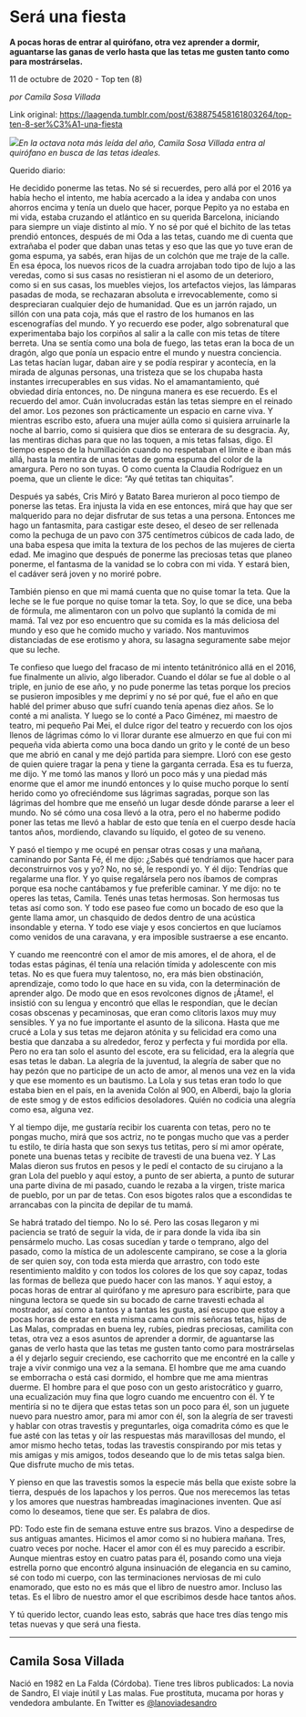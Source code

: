 # Será una fiesta

**A pocas horas de entrar al quirófano, otra vez aprender a dormir, aguantarse las ganas de verlo hasta que las tetas me gusten tanto como para mostrárselas.**

11 de octubre de 2020 - Top ten (8)

_por Camila Sosa Villada_

Link original: https://laagenda.tumblr.com/post/638875458161803264/top-ten-8-ser%C3%A1-una-fiesta

![](https://64.media.tumblr.com/71eff03f71beb31e5e16315a356346e1/2aa4de8a8277e5a6-32/s500x750/585d49aa0167724f314cbcfabc4ecaa597f39266.jpg)*En la octava nota más leída del año, Camila Sosa Villada entra al quirófano en busca de las tetas ideales.*   
  
Querido diario: 

He decidido ponerme
las tetas. No sé si recuerdes, pero allá por el 2016 ya había hecho el intento,
me había acercado a la idea y andaba con unos ahorros encima y tenía un duelo
que hacer, porque Pepito ya no estaba en mi vida, estaba cruzando el atlántico
en su querida Barcelona, iniciando para siempre un viaje distinto al mío. Y no
sé por qué el bichito de las tetas prendió entonces, después de mi Oda a las
tetas, cuando me di cuenta que extrañaba el poder que daban unas tetas y eso
que las que yo tuve eran de goma espuma, ya sabés, eran hijas de un colchón que
me traje de la calle. En esa época, los nuevos ricos de la cuadra arrojaban
todo tipo de lujo a las veredas, como si sus casas no resistieran ni el asomo
de un deterioro, como si en sus casas, los muebles viejos, los artefactos
viejos, las lámparas pasadas de moda, se rechazaran absoluta e
irrevocablemente, como si despreciaran cualquier dejo de humanidad. Que es un
jarrón rajado, un sillón con una pata coja, más que el rastro de los humanos en
las escenografías del mundo. Y yo recuerdo ese poder, algo sobrenatural que
experimentaba bajo los corpiños al salir a la calle con mis tetas de títere
berreta. Una se sentía como una bola de fuego, las tetas eran la boca de un
dragón, algo que ponía un espacio entre el mundo y nuestra conciencia. Las tetas
hacían lugar, daban aire y se podía respirar y acontecía, en la mirada de
algunas personas, una tristeza que se los chupaba hasta instantes irrecuperables
en sus vidas. No el amamantamiento, qué obviedad diría entonces, no. De ninguna
manera es ese recuerdo. Es el recuerdo del amor. Cuán involucradas están las
tetas siempre en el reinado del amor. Los pezones son prácticamente un espacio
en carne viva. Y mientras escribo esto, afuera una mujer aúlla como si quisiera
arruinarle la noche al barrio, como si quisiera que dios se enterara de su
desgracia. Ay, las mentiras dichas para que no las toquen, a mis tetas falsas,
digo. El tiempo espeso de la humillación cuando no respetaban el límite e iban
más allá, hasta la mentira de unas tetas de goma espuma del color de la
amargura. Pero no son tuyas. O como cuenta la Claudia Rodríguez en un poema,
que un cliente le dice: “Ay qué tetitas tan chiquitas”.

Después ya sabés, Cris
Miró y Batato Barea murieron al poco tiempo de ponerse las tetas. Era injusta
la vida en ese entonces, mirá que hay que ser malquerido para no dejar
disfrutar de sus tetas a una persona. Entonces me hago un fantasmita, para
castigar este deseo, el deseo de ser rellenada como la pechuga de un pavo con
375 centímetros cúbicos de cada lado, de una baba espesa que imita la textura
de los pechos de las mujeres de cierta edad. Me imagino que después de ponerme
las preciosas tetas que planeo ponerme, el fantasma de la vanidad se lo cobra
con mi vida. Y estará bien, el cadáver será joven y no moriré pobre. 

También pienso en que
mi mamá cuenta que no quise tomar la teta. Que la leche se le fue porque no
quise tomar la teta. Soy, lo que se dice, una beba de fórmula, me alimentaron
con un polvo que suplantó la comida de mi mamá. Tal vez por eso encuentro que
su comida es la más deliciosa del mundo y eso que he comido mucho y variado.
Nos mantuvimos distanciadas de ese erotismo y ahora, su lasagna seguramente
sabe mejor que su leche. 

Te confieso que luego
del fracaso de mi intento tetánitrónico allá en el 2016, fue finalmente un
alivio, algo liberador. Cuando el dólar se fue al doble o al triple, en junio
de ese año, y no pude ponerme las tetas porque los precios se pusieron
imposibles y me deprimí y no sé por qué, fue el año en que hablé del primer
abuso que sufrí cuando tenía apenas diez años. Se lo conté a mi analista. Y
luego se lo conté a Paco Giménez, mi maestro de teatro, mi pequeño Pai Mei, el
dulce rigor del teatro y recuerdo con los ojos llenos de lágrimas cómo lo vi
llorar durante ese almuerzo en que fui con mi pequeña vida abierta como una
boca dando un grito y le conté de un beso que me abrió en canal y me dejó
partida para siempre. Lloró con ese gesto de quien quiere tragar la pena y
tiene la garganta cerrada. Esa es tu fuerza, me dijo. Y me tomó las manos y
lloró un poco más y una piedad más enorme que el amor me inundó entonces y lo
quise mucho porque lo sentí herido como yo ofreciéndome sus lágrimas sagradas,
porque son las lágrimas del hombre que me enseñó un lugar desde dónde pararse a
leer el mundo. No sé cómo una cosa llevó a la otra, pero el no haberme podido
poner las tetas me llevó a hablar de esto que tenía en el cuerpo desde hacía
tantos años, mordiendo, clavando su líquido, el goteo de su veneno. 

Y pasó el tiempo y me
ocupé en pensar otras cosas y una mañana, caminando por Santa Fé, él me dijo:
¿Sabés qué tendríamos que hacer para deconstruirnos vos y yo? No, no sé, le
respondí yo. Y él dijo: Tendrías que regalarme una flor. Y yo quise regalársela
pero nos íbamos de compras porque esa noche cantábamos y fue preferible
caminar. Y me dijo: no te operes las tetas, Camila. Tenés unas tetas hermosas. Son
hermosas tus tetas así como son. Y todo ese paseo fue como un bocado de eso que
la gente llama amor, un chasquido de dedos dentro de una acústica insondable y
eterna. Y todo ese viaje y esos conciertos en que lucíamos como venidos de una
caravana, y era imposible sustraerse a ese encanto.

Y cuando me reencontré
con el amor de mis amores, el de ahora, el de todas estas páginas, él tenía una
relación tímida y adolescente con mis tetas. No es que fuera muy talentoso, no,
era más bien obstinación, aprendizaje, como todo lo que hace en su vida, con la
determinación de aprender algo. De modo que en esos revolcones dignos de
¡Átame!, el insistió con su lengua y encontró que ellas le respondían, que le
decían cosas obscenas y pecaminosas, que eran como clítoris laxos muy muy
sensibles. Y ya no fue importante el asunto de la silicona. Hasta que me crucé
a Lola y sus tetas me dejaron atónita y su felicidad era como una bestia que
danzaba a su alrededor, feroz y perfecta y fui mordida por ella. Pero no era
tan solo el asunto del escote, era su felicidad, era la alegría que esas tetas
le daban. La alegría de la juventud, la alegría de saber que no hay pezón que
no participe de un acto de amor, al menos una vez en la vida y que ese momento
es un bautismo. La Lola y sus tetas eran todo lo que estaba bien en el país, en
la avenida Colón al 900, en Alberdi, bajo la gloria de este smog y de estos
edificios desoladores. Quién no codicia una alegría como esa, alguna vez. 

Y al tiempo dije, me
gustaría recibir los cuarenta con tetas, pero no te pongas mucho, mirá que sos
actriz, no te pongas mucho que vas a perder tu estilo, te diría hasta que son
sexys tus tetitas, pero sí mi amor opérate, ponete una buenas tetas y recibite
de travesti de una buena vez. Y Las Malas dieron sus frutos en pesos y le pedí
el contacto de su cirujano a la gran Lola del pueblo y aquí estoy, a punto de
ser abierta, a punto de suturar una parte divina de mi pasado, cuando le rezaba
a la virgen, triste marica de pueblo, por un par de tetas. Con esos bigotes
ralos que a escondidas te arrancabas con la pincita de depilar de tu mamá. 

Se habrá tratado del
tiempo. No lo sé. Pero las cosas llegaron y mi paciencia se trató de seguir la
vida, de ir para donde la vida iba sin pensármelo mucho. Las cosas sucedían y
tarde o temprano, algo del pasado, como la mística de un adolescente campirano,
se cose a la gloria de ser quien soy, con toda esta mierda que arrastro, con
todo este resentimiento maldito y con todos los colores de los que soy capaz,
todas las formas de belleza que puedo hacer con las manos. Y aquí estoy, a
pocas horas de entrar al quirófano y me apresuro para escribirte, para que
ninguna lectora se quede sin su bocado de carne travesti echada al mostrador,
así como a tantos y a tantas les gusta, así escupo que estoy a pocas horas de
estar en esta misma cama con mis señoras tetas, hijas de Las Malas, compradas
en buena ley, rubíes, piedras preciosas, camilita con tetas, otra vez a esos
asuntos de aprender a dormir, de aguantarse las ganas de verlo hasta que las
tetas me gusten tanto como para mostrárselas a él y dejarlo seguir creciendo,
ese cachorrito que me encontré en la calle y traje a vivir conmigo una vez a la
semana. El hombre que me ama cuando se emborracha o está casi dormido, el
hombre que me ama mientras duerme. El hombre para el que poso con un gesto
aristocrático y guarro, una ecualización muy fina que logro cuando me encuentro
con él. Y te mentiría si no te dijera que estas tetas son un poco para él, son
un juguete nuevo para nuestro amor, para mi amor con él, son la alegría de ser
travesti y hablar con otras travestis y preguntarles, oiga comadrita cómo es
que le fue asté con las tetas y oír las respuestas más maravillosas del mundo,
el amor mismo hecho tetas, todas las travestis conspirando por mis tetas y mis
amigas y mis amigos, todos deseando que lo de mis tetas salga bien. Que disfrute
mucho de mis tetas. 

Y pienso en que las
travestis somos la especie más bella que existe sobre la tierra, después de los
lapachos y los perros. Que nos merecemos las tetas y los amores que nuestras
hambreadas imaginaciones inventen. Que así como lo deseamos, tiene que ser. Es
palabra de dios. 

PD: Todo este fin de
semana estuve entre sus brazos. Vino a despedirse de sus antiguas amantes.
Hicimos el amor como si no hubiera mañana. Tres, cuatro veces por noche. Hacer
el amor con él es muy parecido a escribir. Aunque mientras estoy en cuatro
patas para él, posando como una vieja estrella porno que encontró alguna
insinuación de elegancia en su camino, sé con todo mi cuerpo, con las
terminaciones nerviosas de mi culo enamorado, que esto no es más que el libro
de nuestro amor. Incluso las tetas. Es el libro de nuestro amor el que
escribimos desde hace tantos años.

Y tú querido lector,
cuando leas esto, sabrás que hace tres días tengo mis tetas nuevas y que será
una fiesta. 



---

Camila Sosa Villada
-------------------

 Nació en 1982 en La Falda (Córdoba). Tiene tres libros publicados: La novia de Sandro, El viaje inútil y Las malas. Fue prostituta, mucama por horas y vendedora ambulante. En Twitter es [@lanoviadesandro](https://twitter.com/lanoviadesandro) 

